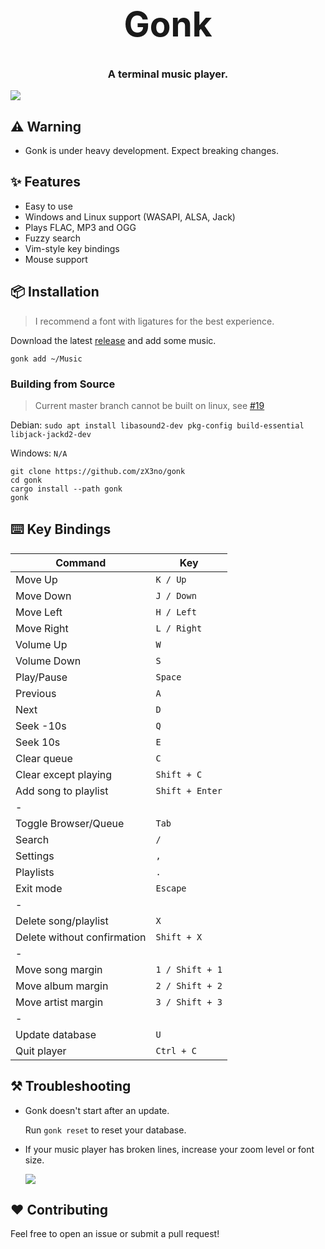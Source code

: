 <h1 align="center" style="font-size: 55px">Gonk</h1>

<h3 align="center">A terminal music player.</h3>

<div align="center" style="display:inline">
      <img src="https://raw.githubusercontent.com/zX3no/gonk/main/media/gonk.gif">
</div>

## ⚠️ Warning

- Gonk is under heavy development. Expect breaking changes.

## ✨ Features
- Easy to use
- Windows and Linux support (WASAPI, ALSA, Jack)
- Plays FLAC, MP3 and OGG
- Fuzzy search
- Vim-style key bindings
- Mouse support

## 📦 Installation
> I recommend a font with ligatures for the best experience.

Download the latest [release](https://github.com/zX3no/gonk/releases/latest) and add some music.

```
gonk add ~/Music
```

### Building from Source

> Current master branch cannot be built on linux, see [#19](https://github.com/zX3no/gonk/issues/19)

Debian: `sudo apt install libasound2-dev pkg-config build-essential libjack-jackd2-dev`

Windows: `N/A`

```
git clone https://github.com/zX3no/gonk
cd gonk
cargo install --path gonk
gonk
```
## ⌨️ Key Bindings

| Command                     | Key             |
|-----------------------------|-----------------|
| Move Up                     | `K / Up`        |
| Move Down                   | `J / Down`      |
| Move Left                   | `H / Left`      |
| Move Right                  | `L / Right`     |
| Volume Up                   | `W`             |
| Volume Down                 | `S`             |
| Play/Pause                  | `Space`         |
| Previous                    | `A`             |
| Next                        | `D`             |
| Seek -10s                   | `Q`             |
| Seek 10s                    | `E`             |
| Clear queue                 | `C`             |
| Clear except playing        | `Shift + C`     |
| Add song to playlist        | `Shift + Enter` |
| -                           |                 |
| Toggle Browser/Queue        | `Tab`           |
| Search                      | `/`             |
| Settings                    | `,`             |
| Playlists                   | `.`             |
| Exit mode                   | `Escape`        |
| -                           |                 |
| Delete song/playlist        | `X`             |
| Delete without confirmation | `Shift + X`     |
| -                           |                 |
| Move song margin            | `1 / Shift + 1` |
| Move album margin           | `2 / Shift + 2` |
| Move artist margin          | `3 / Shift + 3` |
| -                           |                 |
| Update database             | `U`             |
| Quit player                 | `Ctrl + C`      |

## ⚒️ Troubleshooting

- Gonk doesn't start after an update.

  Run `gonk reset` to reset your database.

- If your music player has broken lines, increase your zoom level or font size.

  ![](media/broken.png)

## ❤️ Contributing

Feel free to open an issue or submit a pull request!
